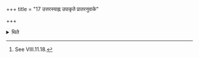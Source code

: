 +++
title = "17 उत्तरस्याह्न उपाकृते प्रातरनुवाके"

+++

<details><summary>थिते</summary>

17. After the morning-litany (Prātaranuvāka) of the next day has been bespoken, they perform the full-spoon-libation.[^1]   

[^1]: See VIII.11.18. 
</details>
